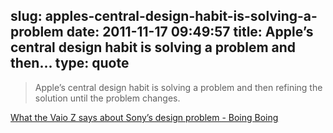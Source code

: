slug: apples-central-design-habit-is-solving-a-problem
date: 2011-11-17 09:49:57
title: Apple’s central design habit is solving a problem and then...
type: quote
---

> Apple’s central design habit is solving a problem and then refining the solution until the problem changes.

[What the Vaio Z says about Sony’s design problem - Boing Boing](http://boingboing.net/2011/11/14/what-the-vaio-z-says-about-son.html)
